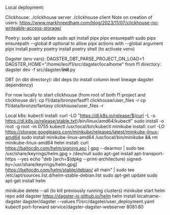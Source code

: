Local deployment:

Clickhouse:
./clickhouse server
./clickhouse client
Note on creation of users: https://www.markhneedham.com/blog/2023/11/07/clickhouse-no-writeable-access-storage/

Poetry:
sudo apt update
sudo apt install pipx
pipx ensurepath
sudo pipx ensurepath --global # optional to allow pipx actions with --global argument
pipx install poetry
poetry install
poetry shell (to activate venv)

Dagster (env vars):
DAGSTER_DBT_PARSE_PROJECT_ON_LOAD=1
DAGSTER_HOME="/home/leo/f1/src/dagster/localhome"
from f1 directory: dagster dev -f src/dagster/__init__.py

DBT (in dbt directory):
dbt deps (to install column level lineage dagster dependency)

For now locally to start clickhouse (from root of both f1 project and clickhouse dir):
cp f1/data/bronze/fastf1 clickhouse/user_files -r
cp f1/data/bronze/fantasy clickhouse/user_files -r


Local k8s:
kubectl install:
curl -LO "https://dl.k8s.io/release/$(curl -L -s https://dl.k8s.io/release/stable.txt)/bin/linux/amd64/kubectl"
sudo install -o root -g root -m 0755 kubectl /usr/local/bin/kubectl
minikube install:
curl -LO https://storage.googleapis.com/minikube/releases/latest/minikube-linux-amd64
sudo install minikube-linux-amd64 /usr/local/bin/minikube && rm minikube-linux-amd64
helm install:
curl https://baltocdn.com/helm/signing.asc | gpg --dearmor | sudo tee /usr/share/keyrings/helm.gpg > /dev/null
sudo apt-get install apt-transport-https --yes
echo "deb [arch=$(dpkg --print-architecture) signed-by=/usr/share/keyrings/helm.gpg] https://baltocdn.com/helm/stable/debian/ all main" | sudo tee /etc/apt/sources.list.d/helm-stable-debian.list
sudo apt-get update
sudo apt-get install helm

minikube delete --all (to kill previously running clusters)
minikube start
helm repo add dagster https://dagster-io.github.io/helm
helm install localname-dagster dagster/dagster --values f1/src/dagster/user_deployment.yaml
kubectl port-forward service/dagster-dagster-webserver 8081:80
